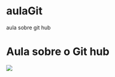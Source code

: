 # aulaGit
aula sobre git hub
<h1> Aula sobre o Git hub</h1>
<img src="https://encrypted-tbn0.gstatic.com/images?q=tbn:ANd9GcTOn7EFsNVuv0h3UoryCNfpMuSO7o8qq2Y75A&usqp=CAU">
